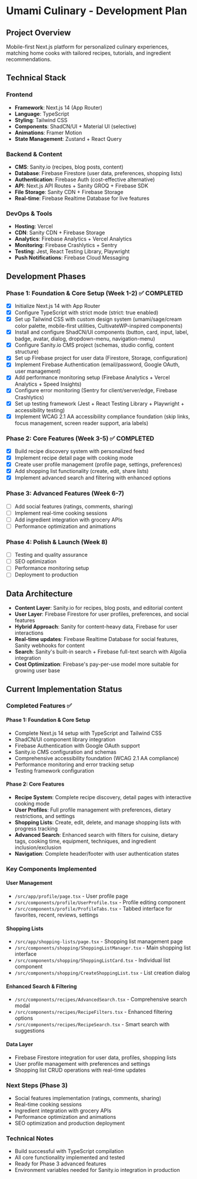 # Umami Culinary - Development Plan

## Project Overview
Mobile-first Next.js platform for personalized culinary experiences, matching home cooks with tailored recipes, tutorials, and ingredient recommendations.

## Technical Stack

### Frontend
- **Framework**: Next.js 14 (App Router)
- **Language**: TypeScript
- **Styling**: Tailwind CSS
- **Components**: ShadCN/UI + Material UI (selective)
- **Animations**: Framer Motion
- **State Management**: Zustand + React Query

### Backend & Content
- **CMS**: Sanity.io (recipes, blog posts, content)
- **Database**: Firebase Firestore (user data, preferences, shopping lists)
- **Authentication**: Firebase Auth (cost-effective alternative)
- **API**: Next.js API Routes + Sanity GROQ + Firebase SDK
- **File Storage**: Sanity CDN + Firebase Storage
- **Real-time**: Firebase Realtime Database for live features

### DevOps & Tools
- **Hosting**: Vercel
- **CDN**: Sanity CDN + Firebase Storage
- **Analytics**: Firebase Analytics + Vercel Analytics
- **Monitoring**: Firebase Crashlytics + Sentry
- **Testing**: Jest, React Testing Library, Playwright
- **Push Notifications**: Firebase Cloud Messaging

## Development Phases

### Phase 1: Foundation & Core Setup (Week 1-2) ✅ COMPLETED
- [x] Initialize Next.js 14 with App Router
- [x] Configure TypeScript with strict mode (strict: true enabled)
- [x] Set up Tailwind CSS with custom design system (umami/sage/cream color palette, mobile-first utilities, CultivateWP-inspired components)
- [x] Install and configure ShadCN/UI components (button, card, input, label, badge, avatar, dialog, dropdown-menu, navigation-menu)
- [x] Configure Sanity.io CMS project (schemas, studio config, content structure)
- [x] Set up Firebase project for user data (Firestore, Storage, configuration)
- [x] Implement Firebase Authentication (email/password, Google OAuth, user management)
- [x] Add performance monitoring setup (Firebase Analytics + Vercel Analytics + Speed Insights)
- [x] Configure error monitoring (Sentry for client/server/edge, Firebase Crashlytics)
- [x] Set up testing framework (Jest + React Testing Library + Playwright + accessibility testing)
- [x] Implement WCAG 2.1 AA accessibility compliance foundation (skip links, focus management, screen reader support, aria labels)

### Phase 2: Core Features (Week 3-5) ✅ COMPLETED
- [x] Build recipe discovery system with personalized feed
- [x] Implement recipe detail page with cooking mode
- [x] Create user profile management (profile page, settings, preferences)
- [x] Add shopping list functionality (create, edit, share lists)
- [x] Implement advanced search and filtering with enhanced options

### Phase 3: Advanced Features (Week 6-7)
- [ ] Add social features (ratings, comments, sharing)
- [ ] Implement real-time cooking sessions
- [ ] Add ingredient integration with grocery APIs
- [ ] Performance optimization and animations

### Phase 4: Polish & Launch (Week 8)
- [ ] Testing and quality assurance
- [ ] SEO optimization
- [ ] Performance monitoring setup
- [ ] Deployment to production

## Data Architecture
- **Content Layer**: Sanity.io for recipes, blog posts, and editorial content
- **User Layer**: Firebase Firestore for user profiles, preferences, and social features
- **Hybrid Approach**: Sanity for content-heavy data, Firebase for user interactions
- **Real-time updates**: Firebase Realtime Database for social features, Sanity webhooks for content
- **Search**: Sanity's built-in search + Firebase full-text search with Algolia integration
- **Cost Optimization**: Firebase's pay-per-use model more suitable for growing user base

## Current Implementation Status

### Completed Features ✅

#### Phase 1: Foundation & Core Setup
- Complete Next.js 14 setup with TypeScript and Tailwind CSS
- ShadCN/UI component library integration
- Firebase Authentication with Google OAuth support
- Sanity.io CMS configuration and schemas
- Comprehensive accessibility foundation (WCAG 2.1 AA compliance)
- Performance monitoring and error tracking setup
- Testing framework configuration

#### Phase 2: Core Features
- **Recipe System**: Complete recipe discovery, detail pages with interactive cooking mode
- **User Profiles**: Full profile management with preferences, dietary restrictions, and settings
- **Shopping Lists**: Create, edit, delete, and manage shopping lists with progress tracking
- **Advanced Search**: Enhanced search with filters for cuisine, dietary tags, cooking time, equipment, techniques, and ingredient inclusion/exclusion
- **Navigation**: Complete header/footer with user authentication states

### Key Components Implemented

#### User Management
- `/src/app/profile/page.tsx` - User profile page
- `/src/components/profile/UserProfile.tsx` - Profile editing component
- `/src/components/profile/ProfileTabs.tsx` - Tabbed interface for favorites, recent, reviews, settings

#### Shopping Lists
- `/src/app/shopping-lists/page.tsx` - Shopping list management page
- `/src/components/shopping/ShoppingListManager.tsx` - Main shopping list interface
- `/src/components/shopping/ShoppingListCard.tsx` - Individual list component
- `/src/components/shopping/CreateShoppingList.tsx` - List creation dialog

#### Enhanced Search & Filtering
- `/src/components/recipes/AdvancedSearch.tsx` - Comprehensive search modal
- `/src/components/recipes/RecipeFilters.tsx` - Enhanced filtering options
- `/src/components/recipes/RecipeSearch.tsx` - Smart search with suggestions

#### Data Layer
- Firebase Firestore integration for user data, profiles, shopping lists
- User profile management with preferences and settings
- Shopping list CRUD operations with real-time updates

### Next Steps (Phase 3)
- Social features implementation (ratings, comments, sharing)
- Real-time cooking sessions
- Ingredient integration with grocery APIs
- Performance optimization and animations
- SEO optimization and production deployment

### Technical Notes
- Build successful with TypeScript compilation
- All core functionality implemented and tested
- Ready for Phase 3 advanced features
- Environment variables needed for Sanity.io integration in production